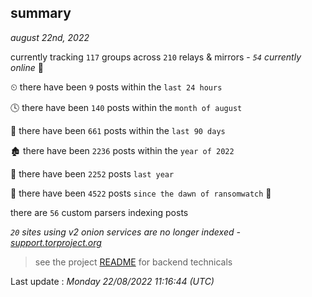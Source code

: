 
## summary
_august 22nd, 2022_

currently tracking `117` groups across `210` relays & mirrors - _`54` currently online_ 📡

⏲ there have been `9` posts within the `last 24 hours`

🕓 there have been `140` posts within the `month of august`

📅 there have been `661` posts within the `last 90 days`

🏚 there have been `2236` posts within the `year of 2022`

🚀 there have been `2252` posts `last year`

🦕 there have been `4522` posts `since the dawn of ransomwatch` 🐣

there are `56` custom parsers indexing posts

_`20` sites using v2 onion services are no longer indexed - [support.torproject.org](https://support.torproject.org/onionservices/v2-deprecation/)_

> see the project [README](https://github.com/jmousqueton/ransomwatch#readme) for backend technicals



Last update : _Monday 22/08/2022 11:16:44 (UTC)_

